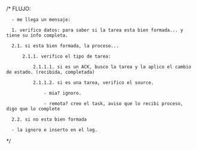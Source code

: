   /*
      FLUJO:

      - me llega un mensaje:

      1. verifico datos: para saber si la tarea esta bien formada... y tiene su info completa.

      2.1. si esta bien formada, la proceso...

          2.1.1. verifico el tipo de tarea:
              
              2.1.1.1. si es un ACK, busco la tarea y la aplico el cambio de estado. (recibida, completada)

              2.1.1.2. si es una tarea, verifico el source.
                  
                  - mia? ignoro.

                  - remota? creo el task, aviso que lo recibi proceso, digo que lo complete

      2.2. si no esta bien formada
          
      - la ignoro e inserto en el log.

  */
